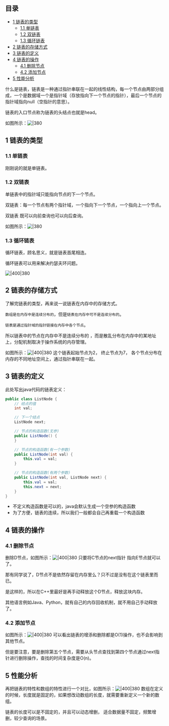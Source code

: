 ## 目录

- [1 链表的类型](#1%20%E9%93%BE%E8%A1%A8%E7%9A%84%E7%B1%BB%E5%9E%8B)
	- [1.1 单链表](#1.1%20%E5%8D%95%E9%93%BE%E8%A1%A8)
	- [1.2 双链表](#1.2%20%E5%8F%8C%E9%93%BE%E8%A1%A8)
	- [1.3 循环链表](#1.3%20%E5%BE%AA%E7%8E%AF%E9%93%BE%E8%A1%A8)
- [2 链表的存储方式](#2%20%E9%93%BE%E8%A1%A8%E7%9A%84%E5%AD%98%E5%82%A8%E6%96%B9%E5%BC%8F)
- [3 链表的定义](#3%20%E9%93%BE%E8%A1%A8%E7%9A%84%E5%AE%9A%E4%B9%89)
- [4 链表的操作](#4%20%E9%93%BE%E8%A1%A8%E7%9A%84%E6%93%8D%E4%BD%9C)
	- [4.1 删除节点](#4.1%20%E5%88%A0%E9%99%A4%E8%8A%82%E7%82%B9)
	- [4.2 添加节点](#4.2%20%E6%B7%BB%E5%8A%A0%E8%8A%82%E7%82%B9)
- [5 性能分析](#5%20%E6%80%A7%E8%83%BD%E5%88%86%E6%9E%90)


什么是链表，链表是一种通过指针串联在一起的线性结构，每一个节点由两部分组成，一个是数据域一个是指针域（存放指向下一个节点的指针），最后一个节点的指针域指向null（空指针的意思）。

链表的入口节点称为链表的头结点也就是head。

如图所示：![|380](https://my-obsidian-image.oss-cn-guangzhou.aliyuncs.com/2024/04/026cb09a785c2a537e3d0d9d76429462.png)
## 1 链表的类型

### 1.1 单链表

刚刚说的就是单链表。
### 1.2 双链表

单链表中的指针域只能指向节点的下一个节点。

双链表：每一个节点有两个指针域，一个指向下一个节点，一个指向上一个节点。

双链表 既可以向前查询也可以向后查询。

如图所示：![|380](https://my-obsidian-image.oss-cn-guangzhou.aliyuncs.com/2024/04/b2db0c6a1be042fc499e19bc7d86ec09.png)
### 1.3 循环链表

循环链表，顾名思义，就是链表首尾相连。

循环链表可以用来解决约瑟夫环问题。

![|400|380](https://my-obsidian-image.oss-cn-guangzhou.aliyuncs.com/2024/04/4ea1ec2b6a6567914330fae82b0e36a8.png)
## 2 链表的存储方式

了解完链表的类型，再来说一说链表在内存中的存储方式。

`数组是在内存中是连续分布的`，但是`链表在内存中可不是连续分布的`。

`链表是通过指针域的指针链接在内存中各个节点`。

所以链表中的节点在内存中不是连续分布的 ，而是散乱分布在内存中的某地址上，分配机制取决于操作系统的内存管理。

如图所示：![|400|380](https://my-obsidian-image.oss-cn-guangzhou.aliyuncs.com/2024/04/6f07c084637dd754190a91f31e532613.png)
这个链表起始节点为2， 终止节点为7， 各个节点分布在内存的不同地址空间上，通过指针串联在一起。
## 3 链表的定义

此处写出java代码的链表定义：
```java
public class ListNode {
    // 结点的值
    int val;

    // 下一个结点
    ListNode next;

    // 节点的构造函数(无参)
    public ListNode() {
    }

    // 节点的构造函数(有一个参数)
    public ListNode(int val) {
        this.val = val;
    }

    // 节点的构造函数(有两个参数)
    public ListNode(int val, ListNode next) {
        this.val = val;
        this.next = next;
    }
}
```

- 不定义构造函数是可以的，java会默认生成一个空参的构造函数
- 为了方便，链表的连续，所以我们一般都会自己再重载一个构造函数

## 4 链表的操作

### 4.1 删除节点

删除D节点，如图所示：![|400|380](https://my-obsidian-image.oss-cn-guangzhou.aliyuncs.com/2024/04/c745be49d206a37f8beaf423084f23a1.png)
只要将C节点的next指针 指向E节点就可以了。

那有同学说了，D节点不是依然存留在内存里么？只不过是没有在这个链表里而已。

是这样的，所以在C++里最好是再手动释放这个D节点，释放这块内存。

其他语言例如Java、Python，就有自己的内存回收机制，就不用自己手动释放了。
### 4.2 添加节点

如图所示：![|400|380](https://my-obsidian-image.oss-cn-guangzhou.aliyuncs.com/2024/04/ce6205106d7834a742414abf2fb1e0b7.png)
可以看出链表的增添和删除都是O(1)操作，也不会影响到其他节点。

但是要注意，要是删除第五个节点，需要从头节点查找到第四个节点通过next指针进行删除操作，查找的时间复杂度是O(n)。
## 5 性能分析

再把链表的特性和数组的特性进行一个对比，如图所示：![|400|380](https://my-obsidian-image.oss-cn-guangzhou.aliyuncs.com/2024/04/ebce41ff57a9a1593b7eba4e1d62450d.png)
数组在定义的时候，长度就是固定的，如果想改动数组的长度，就需要重新定义一个新的数组。

链表的长度可以是不固定的，并且可以动态增删， 适合数据量不固定，频繁增删，较少查询的场景。